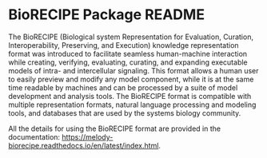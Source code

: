 # BioRECIPE Package README
The BioRECIPE (Biological system Representation for Evaluation, Curation, Interoperability, Preserving, and Execution) knowledge representation format was introduced to facilitate seamless human-machine interaction while creating, verifying, evaluating, curating, and expanding executable models of intra- and intercellular signaling. This format allows a human user to easily preview and modify any model component, while it is at the same time readable by machines and can be processed by a suite of model development and analysis tools. The BioRECIPE format is compatible with multiple representation formats, natural language processing and modeling tools, and databases that are used by the systems biology community. 

All the details for using the BioRECIPE format are provided in the documentation: https://melody-biorecipe.readthedocs.io/en/latest/index.html.
